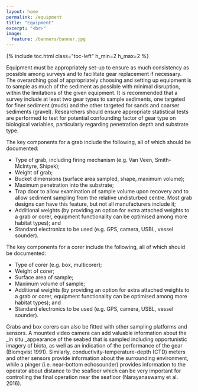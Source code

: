 ```yaml
---
layout: home
permalink: /equipment
title: "Equipment"
excerpt: "<br>"
image:
  feature: /banners/banner.jpg
---
```

{% include toc.html class="toc-left" h_min=2 h_max=2 %}

Equipment must be appropriately set-up to ensure as much consistency as possible among surveys and to facilitate gear replacement if necessary. The overarching goal of appropriately choosing and setting up equipment is to sample as much of the sediment as possible with minimal disruption, within the limitations of the given equipment.  It is recommended that a survey include at least two gear types to sample sediments, one targeted for finer sediment (muds) and the other targeted for sands and coarser sediments (gravel). Researchers should ensure appropriate statistical tests are performed to test for potential confounding factor of gear type on biological variables, particularly regarding penetration depth and substrate type.

The key components for a grab include the following, all of which should be documented:



*   Type of grab, including firing mechanism (e.g. Van Veen, Smith-McIntyre, Shipek);
*   Weight of grab;
*   Bucket dimensions (surface area sampled, shape, maximum volume);
*   Maximum penetration into the substrate;
*   Trap door to allow examination of sample volume upon recovery and to allow sediment sampling from the relative undisturbed centre. Most grab designs can have this feature, but not all manufacturers include it;
*   Additional weights (by providing an option for extra attached weights to a grab or corer, equipment functionality can be optimised among more habitat types); and
*   Standard electronics to be used (e.g. GPS, camera, USBL, vessel sounder).

The key components for a corer include the following, all of which should be documented:



*   Type of corer (e.g. box, multicorer);
*   Weight of corer;
*   Surface area of sample;
*   Maximum volume of sample;
*   Additional weights (by providing an option for extra attached weights to a grab or corer, equipment functionality can be optimised among more habitat types); and
*   Standard electronics to be used (e.g. GPS, camera, USBL, vessel sounder).

Grabs and box corers can also be fitted with other sampling platforms and sensors. A mounted video camera can add valuable information about the _in situ _appearance of the seabed that is sampled including opportunistic imagery of biota, as well as an indication of the performance of the gear (Blomqvist 1991). Similarly, conductivity-temperature-depth (CTD) meters and other sensors provide information about the surrounding environment, while a pinger (i.e. near-bottom echosounder) provides information to the operator about distance to the seafloor which can be very important for controlling the final operation near the seafloor (Narayanaswamy et al. 2016).

